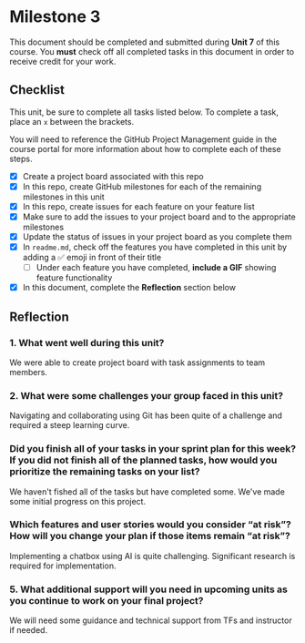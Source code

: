 # Milestone 3

This document should be completed and submitted during **Unit 7** of this course. You **must** check off all completed tasks in this document in order to receive credit for your work.

## Checklist

This unit, be sure to complete all tasks listed below. To complete a task, place an `x` between the brackets.

You will need to reference the GitHub Project Management guide in the course portal for more information about how to complete each of these steps.

- [x] Create a project board associated with this repo
- [x] In this repo, create GitHub milestones for each of the remaining milestones in this unit
- [x] In this repo, create issues for each feature on your feature list
- [x] Make sure to add the issues to your project board and to the appropriate milestones
- [x] Update the status of issues in your project board as you complete them
- [x] In `readme.md`, check off the features you have completed in this unit by adding a ✅ emoji in front of their title
  - [ ] Under each feature you have completed, **include a GIF** showing feature functionality
- [x] In this document, complete the **Reflection** section below

## Reflection

### 1. What went well during this unit?

We were able to create project board with task assignments to team members. 

### 2. What were some challenges your group faced in this unit?

Navigating and collaborating using Git has been quite of a challenge and required a steep learning curve.  

### Did you finish all of your tasks in your sprint plan for this week? If you did not finish all of the planned tasks, how would you prioritize the remaining tasks on your list?

We haven't fished all of the tasks but have completed some. We've made some initial progress on this project. 

### Which features and user stories would you consider “at risk”? How will you change your plan if those items remain “at risk”?

Implementing a chatbox using AI is quite challenging. Significant research is required for implementation. 

### 5. What additional support will you need in upcoming units as you continue to work on your final project?

We will need some guidance and technical support from TFs and instructor if needed.
